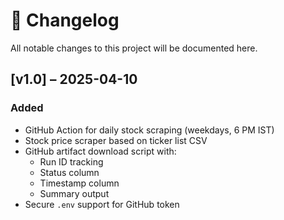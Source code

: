 # 📘 Changelog

All notable changes to this project will be documented here.

## [v1.0] – 2025-04-10
### Added
- GitHub Action for daily stock scraping (weekdays, 6 PM IST)
- Stock price scraper based on ticker list CSV
- GitHub artifact download script with:
  - Run ID tracking
  - Status column
  - Timestamp column
  - Summary output
- Secure `.env` support for GitHub token
